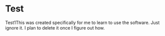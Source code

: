 Test
====

Test1This was created specifically for me to learn to use the software.  Just ignore it.  I plan to delete it once I figure out how.

